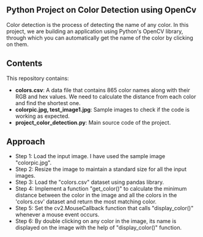 ## Python Project on Color Detection using OpenCv

Color detection is the process of detecting the name of any color.
In this project, we are building an application using Python's OpenCV library, through which you can automatically get the name of the color by clicking on them. 

## Contents

This repository contains:

- **colors.csv**: A data file that contains 865 color names along with their RGB and hex values. We need to calculate the distance from each color and find the shortest one.
- **colorpic.jpg, test_image1.jpg**: Sample images to check if the code is working as expected.
- **project_color_detection.py**: Main source code of the project.

## Approach

- Step 1: Load the input image. I have used the sample image "colorpic.jpg".
- Step 2: Resize the image to maintain a standard size for all the input images.
- Step 3: Load the "colors.csv" dataset using pandas library.
- Step 4: Implement a function "get_color()" to calculate the minimum distance between the color in the image and all the colors in the 'colors.csv' dataset and return the most matching color.
- Step 5: Set the cv2.MouseCallback function that calls "display_color()" whenever a mouse event occurs.
- Step 6: By double clicking on any color in the image, its name is displayed on the image with the help of "display_color()" function.
